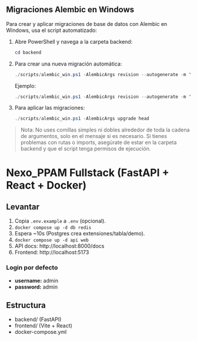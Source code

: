 ## Migraciones Alembic en Windows

Para crear y aplicar migraciones de base de datos con Alembic en Windows, usa el script automatizado:

1. Abre PowerShell y navega a la carpeta backend:
	```powershell
	cd backend
	```

2. Para crear una nueva migración automática:
	```powershell
	./scripts/alembic_win.ps1 -AlembicArgs revision --autogenerate -m "mensaje"
	```
	Ejemplo:
	```powershell
	./scripts/alembic_win.ps1 -AlembicArgs revision --autogenerate -m "init"
	```

3. Para aplicar las migraciones:
	```powershell
	./scripts/alembic_win.ps1 -AlembicArgs upgrade head
	```

> Nota: No uses comillas simples ni dobles alrededor de toda la cadena de argumentos, solo en el mensaje si es necesario. Si tienes problemas con rutas o imports, asegúrate de estar en la carpeta backend y que el script tenga permisos de ejecución.
# Nexo_PPAM Fullstack (FastAPI + React + Docker)

## Levantar
1) Copia `.env.example` a `.env` (opcional).
2) `docker compose up -d db redis`
3) Espera ~10s (Postgres crea extensiones/tabla/demo).
4) `docker compose up -d api web`
5) API docs: http://localhost:8000/docs
6) Frontend: http://localhost:5173

### Login por defecto
- **username:** admin
- **password:** admin

## Estructura
- backend/ (FastAPI)
- frontend/ (Vite + React)
- docker-compose.yml
